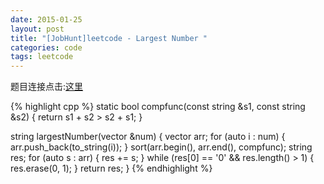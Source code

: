```yaml
---
date: 2015-01-25
layout: post
title: "[JobHunt]leetcode - Largest Number "
categories: code
tags: leetcode
---
```


题目连接点击:[这里](https://oj.leetcode.com/problems/largest-number/)

{% highlight cpp %}
static bool compfunc(const string &s1, const string &s2)
{
    return s1 + s2 > s2 + s1;
}

string largestNumber(vector<int> &num)
{
    vector<string> arr;
    for (auto i : num) {
        arr.push_back(to_string(i));
    }
    sort(arr.begin(), arr.end(), compfunc);
    string res;
    for (auto s : arr) {
        res += s;
    }
    while (res[0] == '0' && res.length() > 1) {
        res.erase(0, 1);
    }
    return  res;
}
{% endhighlight %}